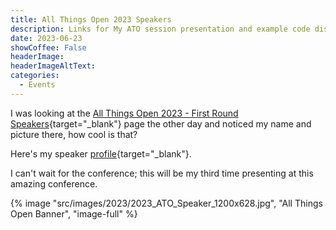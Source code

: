 ```yaml
---
title: All Things Open 2023 Speakers
description: Links for My ATO session presentation and example code discussed during the session.
date: 2023-06-23
showCoffee: False
headerImage: 
headerImageAltText: 
categories:
  - Events
---
```


I was looking at the [All Things Open 2023 - First Round Speakers](https://2023.allthingsopen.org/round-1-speakers/){target="_blank"} page the other day and noticed my name and picture there, how cool is that?

Here's my speaker [profile](https://2023.allthingsopen.org/speakers/john-wargo/){target="_blank"}.  

I can't wait for the conference; this will be my third time presenting at this amazing conference.

{% image "src/images/2023/2023_ATO_Speaker_1200x628.jpg", "All Things Open Banner", "image-full" %}